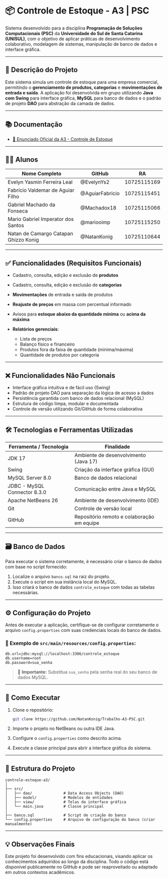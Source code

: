 # 📦 Controle de Estoque - A3 | PSC

Sistema desenvolvido para a disciplina **Programação de Soluções Computacionais (PSC)** da **Universidade do Sul de Santa Catarina (UNISUL)**, com o objetivo de aplicar práticas de desenvolvimento colaborativo, modelagem de sistemas, manipulação de banco de dados e interface gráfica.

---

## 📝 Descrição do Projeto

Este sistema simula um controle de estoque para uma empresa comercial, permitindo o **gerenciamento de produtos, categorias** e **movimentações de entrada e saída**. A aplicação foi desenvolvida em grupo utilizando **Java com Swing** para interface gráfica, **MySQL** para banco de dados e o padrão de projeto **DAO** para abstração da camada de dados.

---

## 📚 Documentação

* [📄 Enunciado Oficial da A3 - Controle de Estoque](https://mediacdns3.ulife.com.br/PAT/Upload/2855451/A3_UC_PSC_2025A_DIB_MATUTINOControleEstoque_20250408083749.pdf)

---

## 👨‍💻 Alunos

| Nome Completo                         | GitHub          | RA          |
| ------------------------------------- | --------------- | ----------- |
| Evelyn Yasmin Ferreira Leal           | @EvelynYs2      | 10725115169 |
| Fabrício Valdemar de Aguiar Filho     | @AguiarFabricio | 10725115451 |
| Gabriel Machado da Fonseca            | @Machadox18     | 10725115066 |
| Mario Gabriel Imperator dos Santos    | @mariooimp      | 10725115250 |
| Natan de Camargo Catapan Ghizzo Konig | @NatanKonig     | 10725110644 |

---

## ✅ Funcionalidades (Requisitos Funcionais)

* Cadastro, consulta, edição e exclusão de **produtos**
* Cadastro, consulta, edição e exclusão de **categorias**
* **Movimentações** de entrada e saída de produtos
* **Reajuste de preços** em massa com percentual informado
* Avisos para **estoque abaixo da quantidade mínima** ou **acima da máxima**
* **Relatórios gerenciais**:

    * Lista de preços
    * Balanço físico e financeiro
    * Produtos fora da faixa de quantidade (mínima/máxima)
    * Quantidade de produtos por categoria

---

## ❌ Funcionalidades Não Funcionais

* Interface gráfica intuitiva e de fácil uso (Swing)
* Padrão de projeto DAO para separação da lógica de acesso a dados
* Persistência garantida com banco de dados relacional (MySQL)
* Estrutura de código limpa, modular e documentada
* Controle de versão utilizando Git/GitHub de forma colaborativa

---

## 🛠 Tecnologias e Ferramentas Utilizadas

| Ferramenta / Tecnologia      | Finalidade                                 |
|------------------------------| ------------------------------------------ |
| JDK 17                       | Ambiente de desenvolvimento (Java 17)      |
| Swing                        | Criação da interface gráfica (GUI)         |
| MySQL Server 8.0             | Banco de dados relacional                  |
| JDBC - MySQL Connector 8.3.0 | Comunicação entre Java e MySQL             |
| Apache NetBeans 26           | Ambiente de desenvolvimento (IDE)          |
| Git                          | Controle de versão local                   |
| GitHub                       | Repositório remoto e colaboração em equipe |

---

## 🗃 Banco de Dados

Para executar o sistema corretamente, é necessário criar o banco de dados com base no script fornecido:

1. Localize o arquivo `banco.sql` na raiz do projeto.
2. Execute o script em sua instância local do MySQL.
3. Isso criará o banco de dados `controle_estoque` com todas as tabelas necessárias.

---

## ⚙️ Configuração do Projeto

Antes de executar a aplicação, certifique-se de configurar corretamente o arquivo `config.properties` com suas credenciais locais do banco de dados.

### 📄 Exemplo de `src/main/resources/config.properties`:

```properties
db.url=jdbc:mysql://localhost:3306/controle_estoque
db.username=root
db.password=sua_senha
```

> 🔐 **Importante:** Substitua `sua_senha` pela senha real do seu banco de dados MySQL.

---

## 🎯 Como Executar

1. Clone o repositório:

   ```bash
   git clone https://github.com/NatanKonig/Trabalho-A3-PSC.git
   ```
2. Importe o projeto no NetBeans ou outra IDE Java.
3. Configure o `config.properties` como descrito acima.
4. Execute a classe principal para abrir a interface gráfica do sistema.

---

## 📂 Estrutura do Projeto

```
controle-estoque-a3/
│
├── src/
│   ├── dao/              # Data Access Objects (DAO)
│   ├── model/            # Modelos de entidades
│   ├── view/             # Telas da interface gráfica
│   └── main.java         # Classe principal
│
├── banco.sql             # Script de criação do banco
└── config.properties     # Arquivo de configuração do banco (criar manualmente)
```

---

## 💡 Observações Finais

Este projeto foi desenvolvido com fins educacionais, visando aplicar os conhecimentos adquiridos ao longo da disciplina. Todo o código está disponível publicamente no GitHub e pode ser reaproveitado ou adaptado em outros contextos acadêmicos.
